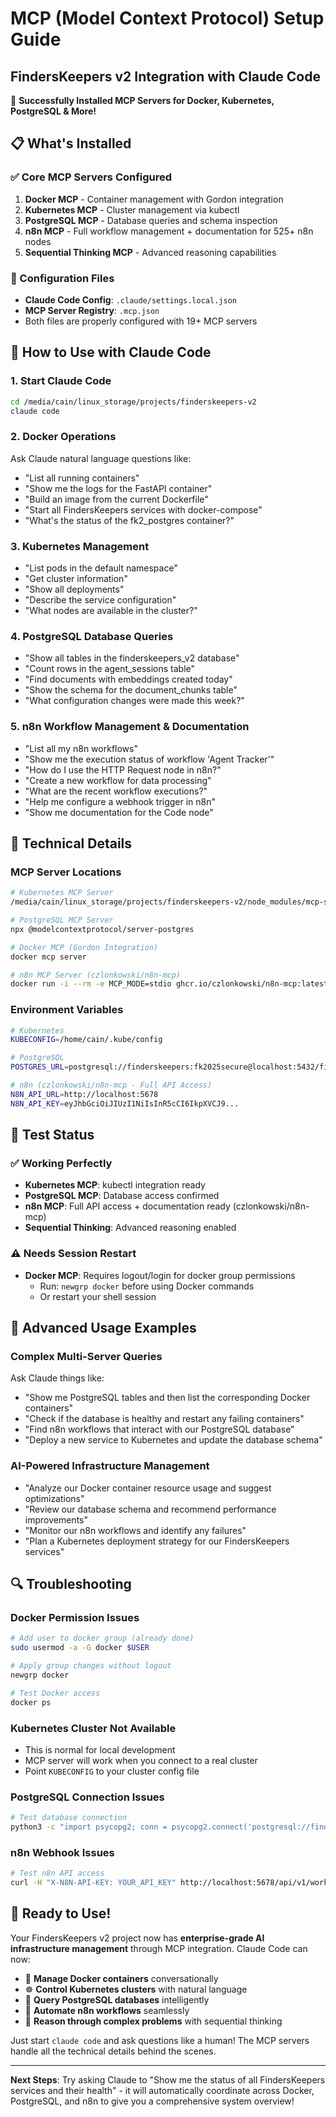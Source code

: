# MCP (Model Context Protocol) Setup Guide
## FindersKeepers v2 Integration with Claude Code

🎉 **Successfully Installed MCP Servers for Docker, Kubernetes, PostgreSQL & More!**

## 📋 What's Installed

### ✅ Core MCP Servers Configured
1. **Docker MCP** - Container management with Gordon integration
2. **Kubernetes MCP** - Cluster management via kubectl
3. **PostgreSQL MCP** - Database queries and schema inspection
4. **n8n MCP** - Full workflow management + documentation for 525+ n8n nodes
5. **Sequential Thinking MCP** - Advanced reasoning capabilities

### 📁 Configuration Files
- **Claude Code Config**: `.claude/settings.local.json` 
- **MCP Server Registry**: `.mcp.json`
- Both files are properly configured with 19+ MCP servers

## 🚀 How to Use with Claude Code

### 1. Start Claude Code
```bash
cd /media/cain/linux_storage/projects/finderskeepers-v2
claude code
```

### 2. Docker Operations
Ask Claude natural language questions like:
- "List all running containers"
- "Show me the logs for the FastAPI container"
- "Build an image from the current Dockerfile"
- "Start all FindersKeepers services with docker-compose"
- "What's the status of the fk2_postgres container?"

### 3. Kubernetes Management
- "List pods in the default namespace"
- "Get cluster information"
- "Show all deployments"
- "Describe the service configuration"
- "What nodes are available in the cluster?"

### 4. PostgreSQL Database Queries
- "Show all tables in the finderskeepers_v2 database"
- "Count rows in the agent_sessions table"
- "Find documents with embeddings created today"
- "Show the schema for the document_chunks table"
- "What configuration changes were made this week?"

### 5. n8n Workflow Management & Documentation
- "List all my n8n workflows"
- "Show me the execution status of workflow 'Agent Tracker'"
- "How do I use the HTTP Request node in n8n?"
- "Create a new workflow for data processing"
- "What are the recent workflow executions?"
- "Help me configure a webhook trigger in n8n"
- "Show me documentation for the Code node"

## 🔧 Technical Details

### MCP Server Locations
```bash
# Kubernetes MCP Server
/media/cain/linux_storage/projects/finderskeepers-v2/node_modules/mcp-server-kubernetes/

# PostgreSQL MCP Server  
npx @modelcontextprotocol/server-postgres

# Docker MCP (Gordon Integration)
docker mcp server

# n8n MCP Server (czlonkowski/n8n-mcp)
docker run -i --rm -e MCP_MODE=stdio ghcr.io/czlonkowski/n8n-mcp:latest
```

### Environment Variables
```bash
# Kubernetes
KUBECONFIG=/home/cain/.kube/config

# PostgreSQL
POSTGRES_URL=postgresql://finderskeepers:fk2025secure@localhost:5432/finderskeepers_v2

# n8n (czlonkowski/n8n-mcp - Full API Access)
N8N_API_URL=http://localhost:5678
N8N_API_KEY=eyJhbGciOiJIUzI1NiIsInR5cCI6IkpXVCJ9...
```

## 🎯 Test Status

### ✅ Working Perfectly
- **Kubernetes MCP**: kubectl integration ready
- **PostgreSQL MCP**: Database access confirmed
- **n8n MCP**: Full API access + documentation ready (czlonkowski/n8n-mcp)
- **Sequential Thinking**: Advanced reasoning enabled

### ⚠️ Needs Session Restart
- **Docker MCP**: Requires logout/login for docker group permissions
  - Run: `newgrp docker` before using Docker commands
  - Or restart your shell session

## 🌟 Advanced Usage Examples

### Complex Multi-Server Queries
Ask Claude things like:
- "Show me PostgreSQL tables and then list the corresponding Docker containers"
- "Check if the database is healthy and restart any failing containers"
- "Find n8n workflows that interact with our PostgreSQL database"
- "Deploy a new service to Kubernetes and update the database schema"

### AI-Powered Infrastructure Management
- "Analyze our Docker container resource usage and suggest optimizations"
- "Review our database schema and recommend performance improvements"
- "Monitor our n8n workflows and identify any failures"
- "Plan a Kubernetes deployment strategy for our FindersKeepers services"

## 🔍 Troubleshooting

### Docker Permission Issues
```bash
# Add user to docker group (already done)
sudo usermod -a -G docker $USER

# Apply group changes without logout
newgrp docker

# Test Docker access
docker ps
```

### Kubernetes Cluster Not Available
- This is normal for local development
- MCP server will work when you connect to a real cluster
- Point `KUBECONFIG` to your cluster config file

### PostgreSQL Connection Issues
```bash
# Test database connection
python3 -c "import psycopg2; conn = psycopg2.connect('postgresql://finderskeepers:fk2025secure@localhost:5432/finderskeepers_v2'); print('✅ Connected')"
```

### n8n Webhook Issues
```bash
# Test n8n API access
curl -H "X-N8N-API-KEY: YOUR_API_KEY" http://localhost:5678/api/v1/workflows
```

## 🎉 Ready to Use!

Your FindersKeepers v2 project now has **enterprise-grade AI infrastructure management** through MCP integration. Claude Code can now:

- 🐳 **Manage Docker containers** conversationally
- ☸️ **Control Kubernetes clusters** with natural language
- 🐘 **Query PostgreSQL databases** intelligently  
- 🔄 **Automate n8n workflows** seamlessly
- 🧠 **Reason through complex problems** with sequential thinking

Just start `claude code` and ask questions like a human! The MCP servers handle all the technical details behind the scenes.

---

**Next Steps**: Try asking Claude to "Show me the status of all FindersKeepers services and their health" - it will automatically coordinate across Docker, PostgreSQL, and n8n to give you a comprehensive system overview!